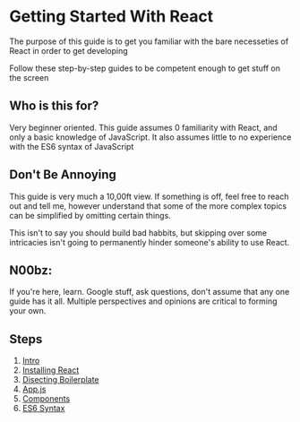 # Getting Started With React
The purpose of this guide is to get you familiar with the bare necesseties of React in order to get developing

Follow these step-by-step guides to be competent enough to get stuff on the screen

## Who is this for?
Very beginner oriented. This guide assumes 0 familiarity with React, and only a basic knowledge of JavaScript. It also assumes little to no experience with the ES6 syntax of JavaScript

## Don't Be Annoying
This guide is very much a 10,00ft view. If something is off, feel free to reach out and tell me, however understand that some of the more complex topics can be simplified by omitting certain things.

This isn't to say you should build bad habbits, but skipping over some intricacies isn't going to permanently hinder someone's ability to use React.

## N00bz: 
If you're here, learn. Google stuff, ask questions, don't assume that any one guide has it all. Multiple perspectives and opinions are critical to forming your own.

## Steps

1. [Intro](https://github.com/caldwell619/beginning-react/blob/master/docs/intro.md)
2. [Installing React](https://github.com/caldwell619/beginning-react/blob/master/docs/installing-react.md)
3. [Disecting Boilerplate](https://github.com/caldwell619/beginning-react/blob/master/docs/disecting-boilerplate.md)
4. [App.js](https://github.com/caldwell619/beginning-react/blob/master/docs/app-js.md)
5. [Components](https://github.com/caldwell619/beginning-react/blob/master/docs/components.md)
6. [ES6 Syntax](https://github.com/caldwell619/beginning-react/blob/master/docs/es6.md)